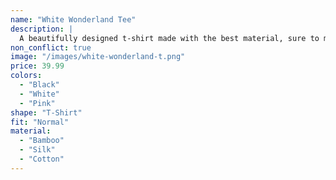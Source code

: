 ```yaml
---
name: "White Wonderland Tee"
description: |
  A beautifully designed t-shirt made with the best material, sure to make you feel like a rockstar.
non_conflict: true
image: "/images/white-wonderland-t.png"
price: 39.99
colors:
  - "Black"
  - "White"
  - "Pink"
shape: "T-Shirt"
fit: "Normal"
material:
  - "Bamboo"
  - "Silk"
  - "Cotton"
---
```

